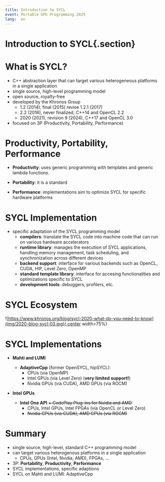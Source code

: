 ```yaml
---
title: Introduction to SYCL
event: Portable GPU Programming 2025
lang:  en
---
```


# Introduction to SYCL{.section}

# What is SYCL?

 - C++ abstraction layer that can target various heterogeneous platforms in a single application
 - single source, high-level programming model
 - open source, royalty-free
 - developed by the Khronos Group 
    - 1.2 (2014), final (2015) revise 1.2.1 (2017)
    - 2.2 (2016), never finalized, C++14 and OpenCL 2.2
    - 2020 (2021), revision 9 (2024), C++17 and OpenCL 3.0
 - focused on 3P (Productivity, Portability, Performance)


# Productivity, Portability, Performance

 - **Productivity**: uses generic programming with templates and generic lambda functions.


 - **Portability**: it is a standard


 - **Performance**: implementations aim to optimize SYCL for specific hardware platforms

# SYCL Implementation


  - specific  adaptation of the SYCL programming model
    - **compilers**:  translate the SYCL code into machine code that can run on various hardware accelerators
    - **runtime library**: manages the execution of SYCL applications, handling  memory management, task scheduling, and synchronization across different devices
    - **backend support**: interface for various backends such as OpenCL, CUDA, HIP,  Level Zero, OpenMP
    - **standard template library**: interface for accesing functionalities and optimizations specific to SYCL
    - **development tools**: debuggers, profilers, etc.


# SYCL Ecosystem

![https://www.khronos.org/blog/sycl-2020-what-do-you-need-to-know](img/2020-blog-sycl-03.jpg){.center width=75%}


# SYCL Implementations

- **Mahti and LUMI**
   - **AdaptiveCpp** (former OpenSYCL, hipSYCL):
     - CPUs (via OpenMP)
     - Intel GPUs (via Level Zero) (**very limited support!**)
     - Nvidia GPUs (via CUDA), AMD GPUs (via ROCM)

- **Intel GPUs**
  - **Intel One API** ~~+ CodePlay Plug-ins for Nvidia and AMD~~:
    - CPUs, Intel GPUs, Intel FPGAs (via OpenCL or Level Zero)
    - ~~Nvidia GPUs (via CUDA), AMD GPUs (via ROCM)~~


# Summary

 - single source, high-level, standard C++  programming model 
 - can target various heterogenous platforms in a single application
     - CPUs, GPUs (Intel, Nvidia, AMD), FPGAs, ...
 - 3P: **Portability**, **Productivity**, **Performance**
 - SYCL implementations, specific adaptions 
 - SYCL on Mahti and LUMI: AdaptiveCpp
